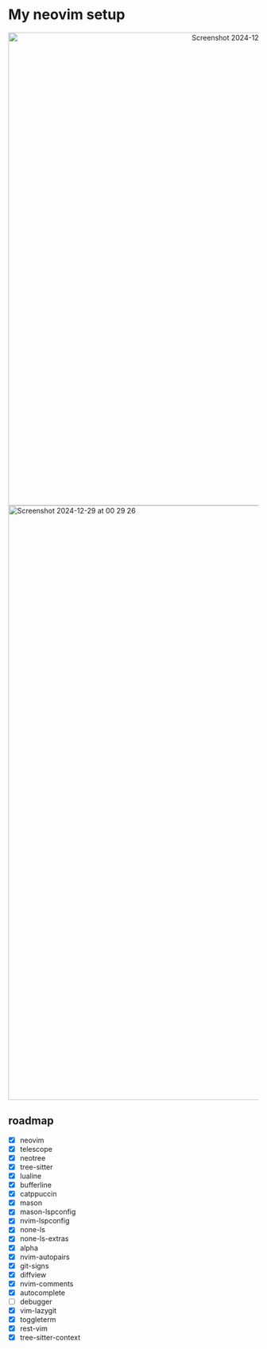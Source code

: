 # My neovim setup

<div align="center">
  <img width="952" alt="Screenshot 2024-12-29 at 11 12 39" src="https://github.com/user-attachments/assets/a87b0632-9926-4959-bc53-c78f15f4fe6b" />
</div>
<img width="1197" alt="Screenshot 2024-12-29 at 00 29 26" src="https://github.com/user-attachments/assets/0a84f61b-3a2b-4803-8fa8-e1805008a467" />

## roadmap

- [x] neovim
- [x] telescope
- [x] neotree
- [x] tree-sitter
- [x] lualine
- [x] bufferline
- [x] catppuccin
- [x] mason
- [x] mason-lspconfig
- [x] nvim-lspconfig
- [x] none-ls
- [x] none-ls-extras
- [x] alpha
- [x] nvim-autopairs
- [x] git-signs 
- [x] diffview
- [x] nvim-comments
- [x] autocomplete
- [ ] debugger
- [x] vim-lazygit
- [x] toggleterm
- [x] rest-vim 
- [x] tree-sitter-context 
